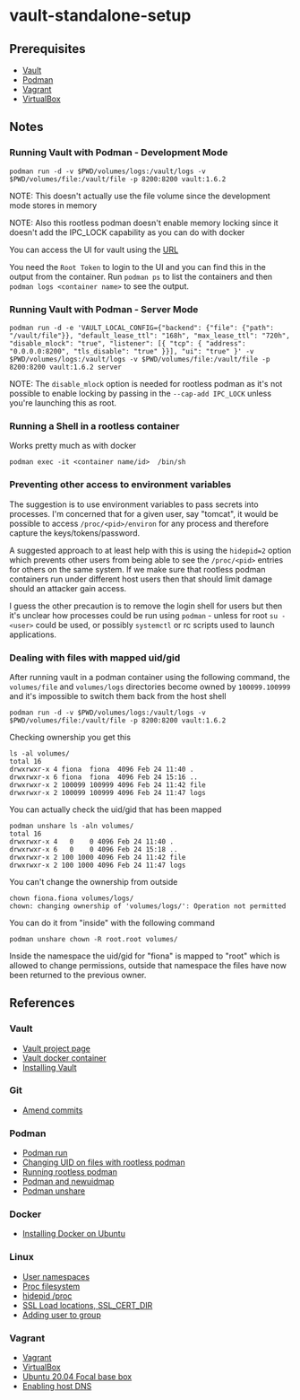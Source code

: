# vault-standalone-setup

## Prerequisites 

* [Vault](https://learn.hashicorp.com/tutorials/vault/getting-started-install)
* [Podman](https://podman.io)
* [Vagrant](https://www.vagrantup.com)
* [VirtualBox](https://www.virtualbox.org)





## Notes

### Running Vault with Podman - Development Mode

```
podman run -d -v $PWD/volumes/logs:/vault/logs -v $PWD/volumes/file:/vault/file -p 8200:8200 vault:1.6.2
```

NOTE: This doesn't actually use the file volume since the development mode stores in memory

NOTE: Also this rootless podman doesn't enable memory locking since it doesn't add the IPC_LOCK
capability as you can do with docker

You can access the UI for vault using the [URL](http://localhost:8200/ui)

You need the `Root Token` to login to the UI and you can find this in the output from the container.
Run `podman ps` to list the containers and then `podman logs <container name>` to see the output.


### Running Vault with Podman - Server Mode

```
podman run -d -e 'VAULT_LOCAL_CONFIG={"backend": {"file": {"path": "/vault/file"}}, "default_lease_ttl": "168h", "max_lease_ttl": "720h", "disable_mlock": "true", "listener": [{ "tcp": { "address": "0.0.0.0:8200", "tls_disable": "true" }}], "ui": "true" }' -v $PWD/volumes/logs:/vault/logs -v $PWD/volumes/file:/vault/file -p 8200:8200 vault:1.6.2 server
```

NOTE: The `disable_mlock` option is needed for rootless podman as it's not possible to enable locking by passing in the 
`--cap-add IPC_LOCK` unless you're launching this as root.



### Running a Shell in a rootless container

Works pretty much as with docker

```
podman exec -it <container name/id>  /bin/sh
```


### Preventing other access to environment variables

The suggestion is to use environment variables to pass secrets into processes.  I'm concerned that for a 
given user, say "tomcat", it would be possible to access `/proc/<pid>/environ` for any process and 
therefore capture the keys/tokens/password.

A suggested approach to at least help with this is using the `hidepid=2` option which prevents other 
users from being able to see the `/proc/<pid>` entries for others on the same system.  If we make sure that 
rootless podman containers run under different host users then that should limit damage should an attacker
gain access.

I guess the other precaution is to remove the login shell for users but then it's unclear how processes could 
be run using `podman` - unless for root `su - <user>` could be used, or possibly `systemctl` or rc scripts used to 
launch applications.



### Dealing with files with mapped uid/gid

After running vault in a podman container using the following command, the `volumes/file` and `volumes/logs`
directories become owned by `100099.100999` and it's impossible to switch them back from the host shell

```
podman run -d -v $PWD/volumes/logs:/vault/logs -v $PWD/volumes/file:/vault/file -p 8200:8200 vault:1.6.2
```

Checking ownership you get this

```
ls -al volumes/
total 16
drwxrwxr-x 4 fiona  fiona  4096 Feb 24 11:40 .
drwxrwxr-x 6 fiona  fiona  4096 Feb 24 15:16 ..
drwxrwxr-x 2 100099 100999 4096 Feb 24 11:42 file
drwxrwxr-x 2 100099 100999 4096 Feb 24 11:47 logs
```

You can actually check the uid/gid that has been mapped

```
podman unshare ls -aln volumes/
total 16
drwxrwxr-x 4   0    0 4096 Feb 24 11:40 .
drwxrwxr-x 6   0    0 4096 Feb 24 15:18 ..
drwxrwxr-x 2 100 1000 4096 Feb 24 11:42 file
drwxrwxr-x 2 100 1000 4096 Feb 24 11:47 logs
```

You can't change the ownership from outside

```
chown fiona.fiona volumes/logs/
chown: changing ownership of 'volumes/logs/': Operation not permitted
```

You can do it from "inside" with the following command

```
podman unshare chown -R root.root volumes/
```

Inside the namespace the uid/gid for "fiona" is mapped to "root" which is allowed to change permissions,
outside that namespace the files have now been returned to the previous owner.


## References

### Vault

* [Vault project page](https://www.vaultproject.io)
* [Vault docker container](https://hub.docker.com/_/vault)
* [Installing Vault](https://learn.hashicorp.com/tutorials/vault/getting-started-install)



### Git

* [Amend commits](https://www.git-tower.com/learn/git/faq/change-author-name-email/)


### Podman 

* [Podman run](http://docs.podman.io/en/latest/markdown/podman-run.1.html)
* [Changing UID on files with rootless podman](https://github.com/containers/podman/issues/7052)
* [Running rootless podman](https://www.redhat.com/sysadmin/rootless-podman-makes-sense)
* [Podman and newuidmap](https://superuser.com/questions/1529632/why-is-a-normal-user-allowed-to-give-away-a-file-folder-by-running-podman-unsha)
* [Podman unshare](https://www.mankier.com/1/podman-unshare)

### Docker

* [Installing Docker on Ubuntu](https://docs.docker.com/engine/install/ubuntu/)


### Linux

* [User namespaces](https://manpages.debian.org/buster/manpages/user_namespaces.7.en.html#User_and_group_ID_mappings:_uid_map_and_gid_map)
* [Proc filesystem](https://www.kernel.org/doc/Documentation/filesystems/proc.txt)
* [hidepid /proc](https://linux-audit.com/linux-system-hardening-adding-hidepid-to-proc/)
* [SSL Load locations, SSL_CERT_DIR](https://www.openssl.org/docs/man1.1.0/man3/SSL_CTX_set_default_verify_paths.html)
* [Adding user to group](https://www.howtogeek.com/50787/add-a-user-to-a-group-or-second-group-on-linux/)


### Vagrant

* [Vagrant](https://www.vagrantup.com)
* [VirtualBox](https://www.virtualbox.org)
* [Ubuntu 20.04 Focal base box](https://app.vagrantup.com/ubuntu/boxes/focal64)
* [Enabling host DNS](http://station.clancats.com/3-vagrant-settings-you-should-check-out-to-optimize-your-vm/)
